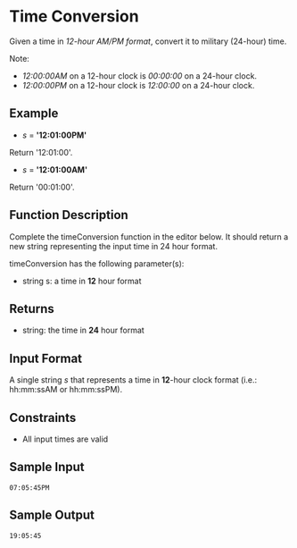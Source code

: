 # Time Conversion

Given a time in *12-hour AM/PM format*, convert it to military (24-hour) time.

Note:
- *12:00:00AM* on a 12-hour clock is *00:00:00* on a 24-hour clock.
- *12:00:00PM* on a 12-hour clock is *12:00:00* on a 24-hour clock.

## Example

* *s* = **'12:01:00PM'**

Return '12:01:00'.

* *s* = **'12:01:00AM'**

Return '00:01:00'.

## Function Description

Complete the timeConversion function in the editor below. It should return a new string representing the input time in 24 hour format.

timeConversion has the following parameter(s):

* string s: a time in **12** hour format

## Returns

* string: the time in **24** hour format

## Input Format

A single string *s* that represents a time in **12**-hour clock format (i.e.: hh:mm:ssAM or hh:mm:ssPM).

## Constraints

* All input times are valid

## Sample Input

```
07:05:45PM
```

## Sample Output

```
19:05:45
```